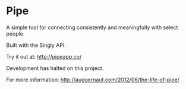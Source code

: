 Pipe
=====================

A simple tool for connecting consistently and meaningfully with select people.

Built with the Singly API.

Try it out at: http://pipeapp.co/

Development has halted on this project. 

For more information: http://auggernaut.com/2012/06/the-life-of-pipe/